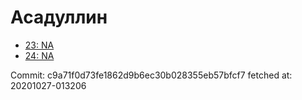 # Асадуллин
- [23: NA](23.md)
- [24: NA](24.md)

Commit: c9a71f0d73fe1862d9b6ec30b028355eb57bfcf7
 fetched at: 20201027-013206
